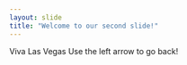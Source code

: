 ```yaml
---
layout: slide
title: "Welcome to our second slide!"
---
```

Viva Las Vegas
Use the left arrow to go back!
